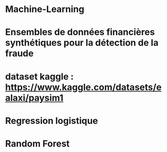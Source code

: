 # Machine-Learning
# Ensembles de données financières synthétiques pour la détection de la fraude
# dataset kaggle : https://www.kaggle.com/datasets/ealaxi/paysim1
# Regression logistique
# Random Forest
